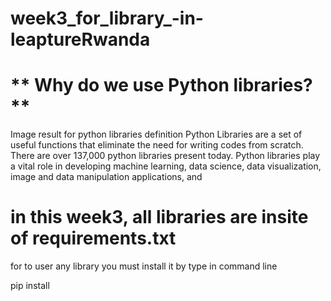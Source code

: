 # week3_for_library_-in-leaptureRwanda
**
Why do we use Python libraries?**
==========================================
Image result for python libraries definition
Python Libraries are a set of useful functions that eliminate the need for writing codes from scratch.
There are over 137,000 python libraries present today. Python libraries play a vital role in developing machine learning, data science,
data visualization, image and data manipulation applications, and

in this week3, all libraries are insite of requirements.txt
============================================================
for to user any library you must install it by type in command line

pip install <name of library>
